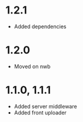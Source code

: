 1.2.1
======================================
- Added dependencies

1.2.0
======================================
- Moved on nwb

1.1.0, 1.1.1
======================================
- Added server middleware
- Added front uploader
